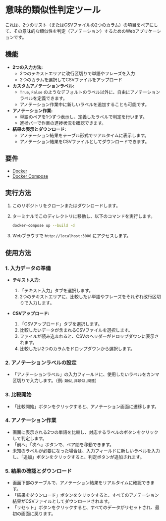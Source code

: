 # 意味的類似性判定ツール

これは、2つのリスト（またはCSVファイルの2つのカラム）の項目をペアにして、その意味的な類似性を判定（アノテーション）するためのWebアプリケーションです。

## 機能

- **2つの入力方法:**
    - 2つのテキストエリアに改行区切りで単語やフレーズを入力
    - 2つのカラムを選択してCSVファイルをアップロード
- **カスタムアノテーションラベル:**
    - `True`, `False` のようなデフォルトのラベル以外に、自由にアノテーションラベルを定義できます。
    - アノテーション作業中に新しいラベルを追加することも可能です。
- **アノテーション作業:**
    - 単語のペアを1つずつ表示し、定義したラベルで判定を行います。
    - 進捗バーで作業の進捗状況を確認できます。
- **結果の表示とダウンロード:**
    - アノテーション結果をテーブル形式でリアルタイムに表示します。
    - アノテーション結果をCSVファイルとしてダウンロードできます。

## 要件

- [Docker](https://www.docker.com/)
- [Docker Compose](https://docs.docker.com/compose/)

## 実行方法

1. このリポジトリをクローンまたはダウンロードします。

2. ターミナルでこのディレクトリに移動し、以下のコマンドを実行します。

   ```bash
   docker-compose up --build -d
   ```

3. Webブラウザで `http://localhost:3000` にアクセスします。

## 使用方法

### 1. 入力データの準備

- **テキスト入力:**
    1. 「テキスト入力」タブを選択します。
    2. 2つのテキストエリアに、比較したい単語やフレーズをそれぞれ改行区切りで入力します。

- **CSVアップロード:**
    1. 「CSVアップロード」タブを選択します。
    2. 比較したいデータが含まれるCSVファイルを選択します。
    3. ファイルが読み込まれると、CSVのヘッダーがドロップダウンに表示されます。
    4. 比較したい2つのカラムをドロップダウンから選択します。

### 2. アノテーションラベルの設定

- 「アノテーションラベル」の入力フィールドに、使用したいラベルをカンマ区切りで入力します。（例: `類似,非類似,関連`）

### 3. 比較開始

- 「比較開始」ボタンをクリックすると、アノテーション画面に遷移します。

### 4. アノテーション作業

- 画面に表示される2つの単語を比較し、対応するラベルのボタンをクリックして判定します。
- 「前へ」「次へ」ボタンで、ペア間を移動できます。
- 未知のラベルが必要になった場合は、入力フィールドに新しいラベルを入力し、「追加」ボタンをクリックすると、判定ボタンが追加されます。

### 5. 結果の確認とダウンロード

- 画面下部のテーブルで、アノテーション結果をリアルタイムに確認できます。
- 「結果をダウンロード」ボタンをクリックすると、すべてのアノテーション結果がCSVファイルとしてダウンロードされます。
- 「リセット」ボタンをクリックすると、すべてのデータがリセットされ、最初の画面に戻ります。
